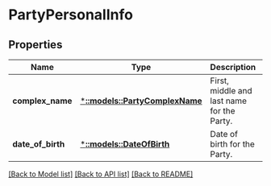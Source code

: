 # PartyPersonalInfo

## Properties
Name | Type | Description | Notes
------------ | ------------- | ------------- | -------------
**complex_name** | [***::models::PartyComplexName**](PartyComplexName.md) | First, middle and last name for the Party. | [optional] [default to null]
**date_of_birth** | [***::models::DateOfBirth**](DateOfBirth.md) | Date of birth for the Party. | [optional] [default to null]

[[Back to Model list]](../README.md#documentation-for-models) [[Back to API list]](../README.md#documentation-for-api-endpoints) [[Back to README]](../README.md)


